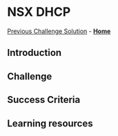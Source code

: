 # NSX DHCP
[Previous Challenge Solution](./15-AVS-Managed-SNAT.md) - **[Home](../Readme.md)**

## Introduction

## Challenge 

## Success Criteria

## Learning resources